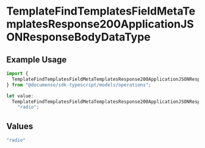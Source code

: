 # TemplateFindTemplatesFieldMetaTemplatesResponse200ApplicationJSONResponseBodyDataType

## Example Usage

```typescript
import {
  TemplateFindTemplatesFieldMetaTemplatesResponse200ApplicationJSONResponseBodyDataType,
} from "@documenso/sdk-typescript/models/operations";

let value:
  TemplateFindTemplatesFieldMetaTemplatesResponse200ApplicationJSONResponseBodyDataType =
    "radio";
```

## Values

```typescript
"radio"
```